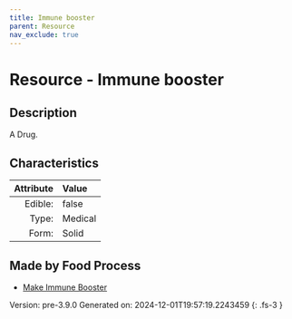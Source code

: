 ```yaml
---
title: Immune booster
parent: Resource
nav_exclude: true
---
```

# Resource - Immune booster

## Description
A Drug.

## Characteristics

| Attribute      | Value |
|--------:|:------|
|Edible:|false|
|Type:|Medical|
|Form:|Solid|
 



## Made by Food Process

- [Make Immune Booster](../food/make-immune-booster.html)

    

Version: pre-3.9.0 Generated on: 2024-12-01T19:57:19.2243459
{: .fs-3 }
